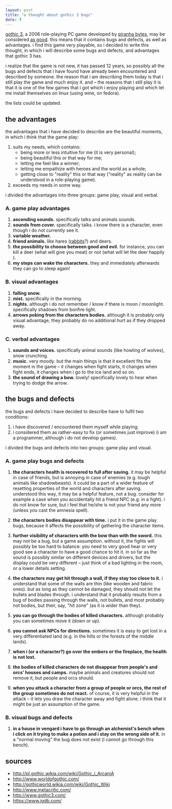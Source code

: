 ```yaml
---
layout: post
title: "a thought about gothic 3 bugs"
date: ?
---
```


[gothic 3](http://www.gothic3.com/), a 2006 role-playing PC game developed by [piranha bytes](https://www.igdb.com/companies/piranha-bytes), may be considered [as good](http://www.metacritic.com/game/pc/gothic-3). this means that it contains bugs and defects, as well as advantages. i find this game very playable, so i decided to write this thought, in which i will describe some bugs and defects, and advantages that gothic 3 has.

i realize that the game is not new, it has passed 12 years, so possibly all the bugs and defects that i have found have already been encountered and described by someone. the reason that i am describing them today is that i still play the game and much enjoy it. and – the reasons that i still play it is that it is one of the few games that i got which i enjoy playing and which let me install themselves on linux (using wine, on fedora).

the lists could be updated.

## the advantages

the advantages that i have decided to describe are the beautiful moments, in which i think that the game play:

1. suits my needs, which contains:
    - being more or less intuitive for me (it is very personal);
    - being beautiful this or that way for me;
    - letting me feel like a winner;
    - letting me empathize with heroes and the world as a whole;
    - getting close to "reality" this or that way ("reality" as reality can be understood in a role-playing game).
2. exceeds my needs in some way.

i divided the advantages into three groups: game play, visual and verbal.

### A. game play advantages

1. **ascending sounds.** specifically talks and animals sounds.
2. **sounds from cover.** specifically talks. i know there is a character, even though i do not currently see it.
3. **variable weather.**
4. **friend animals.** like hares ([rabbits](http://www.worldofgothic.com/gothic3/?go=g3insert_animals)?) and deers.
5. **the possibility to choose between good and evil.** for instance, you can kill a deer (what will give you meat) or not (what will let the deer happily ).
6. **my steps can wake the characters.** they and immediately afterwards they can go to sleep again!

### B. visual advantages

1. **falling snow.**
2. **mist.** specifically in the morning.
3. **nights.** although i do not remember / know if there is moon / moonlight. specifically shadows from bonfire light.
4. **arrows poking from the characters bodies.** although it is probably only visual advantage, they probably do no additional hurt as if they dropped away.

### C. verbal advantages

1. **sounds and voices.** specifically animal sounds (like howling of wolves), snow crunching.
2. **music.** very moody. but the main things is that it excellent fits the moment in the game – it changes when fight starts, it changes when fight ends, it changes when i go to the ice land and so on.
3. **the sound of drawing a bow.** lovely! specifically lovely to hear when trying to dodge the arrow.

## the bugs and defects

the bugs and defects i have decided to describe have to fulfil two conditions:

1. i have discovered / encountered them myself while playing;
2. i considered them as rather-easy to fix (or sometimes just improve) (i am a programmer, although i do not develop games).

i divided the bugs and defects into two groups: game play and visual.

### A. game play bugs and defects

1. **the characters health is recovered to full after saving.** it may be helpful in case of friends, but is annoying in case of enemies (e.g. tough animals like shadowbeasts). it could be a part of a wider feature of resetting properties of the world and characters after saving. understood this way, it may be a helpful feature, not a bug. consider for example a case when you accidentally hit a friend NPC (e.g. in a fight). i do not know for sure, but i feel that he/she is not your friend any more (unless you cast the amnesia spell).

2. **the characters bodies disappear with time.** i put it in the game play bugs, because it affects the possibility of gathering the character items.

3. **further visibility of characters with the bow than with the sword.** this may not be a bug, but a game assumption. without it, the fights will possibly be too hard to balance: you need to very good hear or very good see a character to have a good chance to hit it. in so far as the sound is possibly similar on different devices and drivers, but the display could be very different – just think of a bad lighting in the room, or a lower details setting.

4. **the characters may get hit through a wall, if they stay too close to it.** i understand that some of the walls are thin (like wooden and fabric ones). but as long as they cannot be damaged, they should not let the bullets and blades through. i understand that it probably results from a bug of bodies passing through the walls, not bullets, and most probably not bodies, but their, say, "hit zone" (as it is wider than they).

5. **you can go through the bodies of killed characters.** although probably you can sometimes move it (down or up).

6. **you cannot ask NPCs for directions.** sometimes it is easy to get lost in a very differentiated land (e.g. in the hills or the forests of the middle lands).

7. **when i (or a character?) go over the embers or the fireplace, the health is not lost.**

8. **the bodies of killed characters do not disappear from people's and orcs' houses and camps.** maybe animals and creatures should not remove it, but people and orcs should.

9. **when you attack a character from a group of people or orcs, the rest of the group sometimes do not react.** of course, it is very helpful in the attack – it lets you draw the character away and fight alone. i think that it might be just an assumption of the game.

### B. visual bugs and defects

1. **in a house in vengard i have to go through an alchemist's bench when i click on it trying to make a potion and i stay on the wrong side of it.** in a "normal moving" the bug does not exist (i cannot go through this bench).

## sources

- http://pl.gothic.wikia.com/wiki/Gothic_i_ArcaniA
- http://www.worldofgothic.com/
- http://gothicworld.wikia.com/wiki/Gothic_Wiki
- http://www.metacritic.com/
- http://www.gothic3.com/
- https://www.igdb.com/